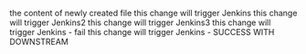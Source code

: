 the content of newly created file
this change will trigger Jenkins
this change will trigger Jenkins2
this change will trigger Jenkins3
this change will trigger Jenkins - fail
this change will trigger Jenkins - SUCCESS WITH DOWNSTREAM
